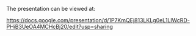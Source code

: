 The presentation can be viewed at:

https://docs.google.com/presentation/d/1P7KmQEj813LKLg0eL1LIWcRD-PHiB3UeOA4MCHcBj20/edit?usp=sharing
